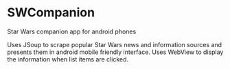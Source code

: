 # SWCompanion
Star Wars companion app for android phones

Uses JSoup to scrape popular Star Wars news and information sources and presents them in android mobile friendly interface.
Uses WebView to display the information when list items are clicked.
